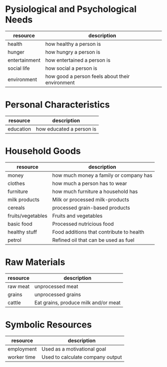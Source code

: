 # Pysiological and Psychological Needs

| resource          | description |
| ----------------- | ----------- |
| health            | how healthy a person is |
| hunger            | how hungry a person is |
| entertainment     | how entertained a person is |
| social life       | how social a person is |
| environment       | how good a person feels about their environment |

# Personal Characteristics

| resource          | description |
| ----------------- | ----------- |
| education         | how educated a person is |


# Household Goods

| resource          | description |
| ----------------- | ----------- |
| money             | how much money a family or company has |
| clothes           | how much a person has to wear |
| furniture         | how much furniture a household has |
| milk products     | Milk or processed milk-products |
| cereals           | processed grain-based products |
| fruits/vegetables | Fruits and vegetables |
| basic food        | Processed nutricious food |
| healthy stuff     | Food additions that contribute to health |
| petrol            | Refined oil that can be used as fuel |

# Raw Materials

| resource          | description |
| ----------------- | ----------- |
| raw meat          | unprocessed meat |
| grains            | unprocessed grains |
| cattle            | Eat grains, produce milk and/or meat |

# Symbolic Resources

| resource          | description |
| ----------------- | ----------- |
| employment        | Used as a motivational goal |
| worker time       | Used to calculate company output |